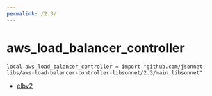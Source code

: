 ```yaml
---
permalink: /2.3/
---
```


# aws_load_balancer_controller

```jsonnet
local aws_load_balancer_controller = import "github.com/jsonnet-libs/aws-load-balancer-controller-libsonnet/2.3/main.libsonnet"
```



* [elbv2](elbv2/index.md)